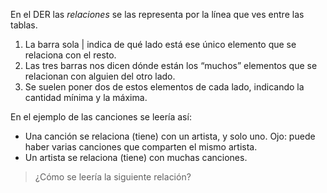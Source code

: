 En el DER las _relaciones_ se las representa por la línea que ves entre las tablas. 

1. La barra sola | indica de qué lado está ese único elemento que se relaciona con el resto.
2. Las tres barras nos dicen dónde están los “muchos” elementos que se relacionan con alguien del otro lado. 
3. Se suelen poner dos de estos elementos de cada lado, indicando la cantidad mínima y la máxima. 

En el ejemplo de las canciones se leería así: 

* Una canción se relaciona (tiene) con un artista, y solo uno. Ojo: puede haber varias canciones que comparten el mismo artista.
* Un artista se relaciona (tiene) con muchas canciones.  

> ¿Cómo se leería la siguiente relación?

<div
  class='mu-erd'
  data-entities='{
    "madres": {
      "id_madre": {
        "type": "Integer",
        "pk": true
      },
      "nombre_madre": {
        "type": "Text"
      }
    },
    "hijos": {
      "id_hijo": {
        "type": "Integer",
        "pk": true
      },
      "nombre_hijo": {
        "type": "Text"
      },
     "id_madre": {
        "type": "Integer",
        "pk": false,
        "fk": {
          "to": { "entity": "madres", "column": "id_madre" },
          "type": "many_to_one"
        }
      }
    }
  }'>
</div>

